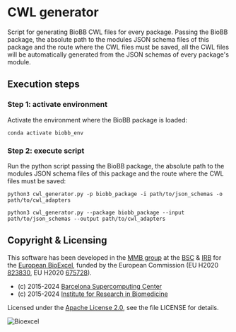# CWL generator

Script for generating BioBB CWL files for every package. Passing the BioBB package, the absolute path to the modules JSON schema files of this package and the route where the CWL files must be saved, all the CWL files will be automatically generated from the JSON schemas of every package's module.

## Execution steps

### Step 1: activate environment

Activate the environment where the BioBB package is loaded:

```Shell
conda activate biobb_env
```

### Step 2: execute script

Run the python script passing the BioBB package, the absolute path to the modules JSON schema files of this package and the route where the CWL files must be saved:

```Shell
python3 cwl_generator.py -p biobb_package -i path/to/json_schemas -o path/to/cwl_adapters
```

```Shell
python3 cwl_generator.py --package biobb_package --input path/to/json_schemas --output path/to/cwl_adapters
```

## Copyright & Licensing
This software has been developed in the [MMB group](http://mmb.irbbarcelona.org) at the [BSC](http://www.bsc.es/) & [IRB](https://www.irbbarcelona.org/) for the [European BioExcel](http://bioexcel.eu/), funded by the European Commission (EU H2020 [823830](http://cordis.europa.eu/projects/823830), EU H2020 [675728](http://cordis.europa.eu/projects/675728)).

* (c) 2015-2024 [Barcelona Supercomputing Center](https://www.bsc.es/)
* (c) 2015-2024 [Institute for Research in Biomedicine](https://www.irbbarcelona.org/)

Licensed under the
[Apache License 2.0](https://www.apache.org/licenses/LICENSE-2.0), see the file LICENSE for details.

![](https://bioexcel.eu/wp-content/uploads/2019/04/Bioexcell_logo_1080px_transp.png "Bioexcel")
